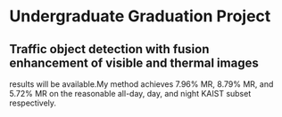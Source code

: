 # Undergraduate Graduation Project
## Traffic object detection with fusion enhancement of visible and thermal images 
results will be available.My method achieves 7.96% MR, 8.79% MR, and 5.72% MR on the reasonable all-day, day, and night KAIST subset respectively.
